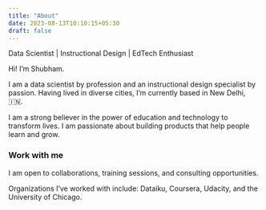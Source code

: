 ```yaml
---
title: "About"
date: 2023-08-13T10:10:15+05:30
draft: false
---
```


Data Scientist | Instructional Design | EdTech Enthusiast

Hi! I’m Shubham.

I am a data scientist by profession and an instructional design specialist by passion. Having lived in diverse cities, I’m currently based in New Delhi, 🇮🇳.

I am a strong believer in the power of education and technology to transform lives. I am passionate about building products that help people learn and grow.

### Work with me

I am open to collaborations, training sessions, and consulting opportunities.

Organizations I’ve worked with include: Dataiku, Coursera, Udacity, and the University of Chicago.